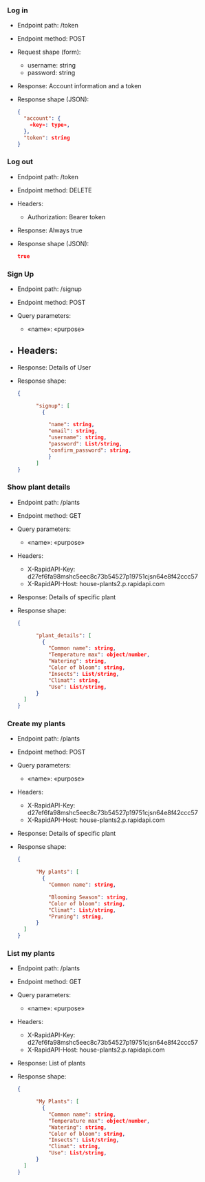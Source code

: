 ### Log in

- Endpoint path: /token
- Endpoint method: POST

- Request shape (form):

  - username: string
  - password: string

- Response: Account information and a token
- Response shape (JSON):
  ```json
  {
    "account": {
      «key»: type»,
    },
    "token": string
  }
  ```

### Log out

- Endpoint path: /token
- Endpoint method: DELETE

- Headers:

  - Authorization: Bearer token

- Response: Always true
- Response shape (JSON):
  ```json
  true
  ```

### Sign Up

- Endpoint path: /signup
- Endpoint method: POST
- Query parameters:

  - «name»: «purpose»

- ## Headers:
- Response: Details of User
- Response shape:

  ```json
  {

        "signup": [
          {

            "name": string,
            "email": string,
            "username": string,
            "password": List/string,
            "confirm_password": string,
            }
        ]
  }
  ```

### Show plant details

- Endpoint path: /plants
- Endpoint method: GET
- Query parameters:

  - «name»: «purpose»

- Headers:

  - X-RapidAPI-Key: d27ef6fa98mshc5eec8c73b54527p19751cjsn64e8f42ccc57
  - X-RapidAPI-Host: house-plants2.p.rapidapi.com

- Response: Details of specific plant

- Response shape:

  ```json
  {

        "plant_details": [
          {
            "Common name": string,
            "Temperature max": object/number,
            "Watering": string,
            "Color of bloom": string,
            "Insects": List/string,
            "Climat": string,
            "Use": List/string,
        }
    ]
  }
  ```

### Create my plants

- Endpoint path: /plants
- Endpoint method: POST
- Query parameters:

  - «name»: «purpose»

- Headers:

  - X-RapidAPI-Key: d27ef6fa98mshc5eec8c73b54527p19751cjsn64e8f42ccc57
  - X-RapidAPI-Host: house-plants2.p.rapidapi.com

- Response: Details of specific plant
- Response shape:

  ```json
  {

        "My plants": [
          {
            "Common name": string,

            "Blooming Season": string,
            "Color of bloom": string,
            "Climat": List/string,
            "Pruning": string,
        }
    ]
  }
  ```

### List my plants

- Endpoint path: /plants
- Endpoint method: GET
- Query parameters:

  - «name»: «purpose»

- Headers:

  - X-RapidAPI-Key: d27ef6fa98mshc5eec8c73b54527p19751cjsn64e8f42ccc57
  - X-RapidAPI-Host: house-plants2.p.rapidapi.com

- Response: List of plants
- Response shape:

  ```json
  {

        "My Plants": [
          {
            "Common name": string,
            "Temperature max": object/number,
            "Watering": string,
            "Color of bloom": string,
            "Insects": List/string,
            "Climat": string,
            "Use": List/string,
        }
    ]
  }
  ```

